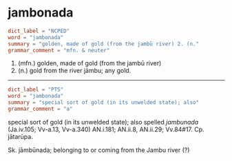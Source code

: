 # jambonada

``` toml
dict_label = "NCPED"
word = "jambonada"
summary = "golden, made of gold (from the jambū river) 2. (n."
grammar_comment = "mfn. & neuter"
```

1. (mfn.) golden, made of gold (from the jambū river)
2. (n.) gold from the river jāmbu; any gold.

--------------------

``` toml
dict_label = "PTS"
word = "jambonada"
summary = "special sort of gold (in its unwelded state); also"
grammar_comment = "a"
```

special sort of gold (in its unwelded state); also spelled *jambunada* (Ja.iv.105; Vv\-a.13, Vv\-a.340) AN.i.181; AN.ii.8, AN.ii.29; Vv.84#17. Cp. jātarūpa.

Sk. jāmbūnada; belonging to or coming from the Jambu river (?)

